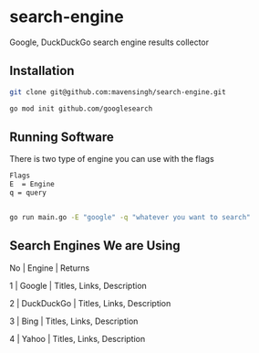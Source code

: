 # search-engine

Google, DuckDuckGo search engine results collector

## Installation

```bash
git clone git@github.com:mavensingh/search-engine.git
```

```bash
go mod init github.com/googlesearch
```

## Running Software

There is two type of engine you can use with the flags

```bash
Flags
E  = Engine
q = query


go run main.go -E "google" -q "whatever you want to search"
```

## Search Engines We are Using

No | Engine | Returns

1 | Google | Titles, Links, Description

2 | DuckDuckGo | Titles, Links, Description

3 | Bing | Titles, Links, Description

4 | Yahoo | Titles, Links, Description

